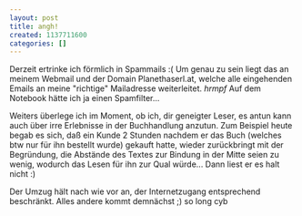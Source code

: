 ```yaml
---
layout: post
title: angh!
created: 1137711600
categories: []
---
```

Derzeit ertrinke ich förmlich in Spammails :(
Um genau zu sein liegt das an meinem Webmail und der Domain Planethaserl.at, welche alle eingehenden Emails an meine "richtige" Mailadresse weiterleitet. *hrmpf*
Auf dem Notebook hätte ich ja einen Spamfilter...

Weiters überlege ich im Moment, ob ich, dir geneigter Leser, es antun kann auch über irre Erlebnisse in der Buchhandlung anzutun. Zum Beispiel heute begab es sich, daß ein Kunde 2 Stunden nachdem er das Buch (welches btw nur für ihn bestellt wurde) gekauft hatte, wieder zurückbringt mit der Begründung, die Abstände des Textes zur Bindung in der Mitte seien zu wenig, wodurch das Lesen für ihn zur Qual würde... Dann liest er es halt nicht :)

Der Umzug hält nach wie vor an, der Internetzugang entsprechend beschränkt. Alles andere kommt demnächst ;)
so long
cyb
